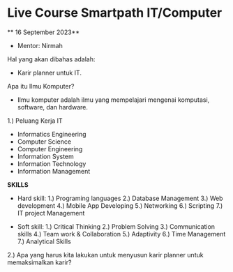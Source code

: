 # Live Course Smartpath IT/Computer

** 16 September 2023**
* Mentor: Nirmah

Hal yang akan dibahas adalah: 
* Karir planner untuk IT.

Apa itu Ilmu Komputer?
* Ilmu komputer adalah ilmu yang mempelajari mengenai komputasi, software, dan hardware.

1.) Peluang Kerja IT

* Informatics Engineering
* Computer Science
* Computer Engineering
* Information System
* Information Technology
* Information Management

**SKILLS**
* Hard skill:
1.) Programing languages
2.) Database Management
3.) Web development
4.) Mobile App Developing
5.) Networking
6.) Scripting
7.) IT project Management

* Soft skill:
1.) Critical Thinking
2.) Problem Solving
3.) Communication skills
4.) Team work & Collaboration
5.) Adaptivity
6.) Time Management
7.) Analytical Skills            
  
    

          


2.) Apa yang harus kita lakukan untuk menyusun karir planner untuk memaksimalkan karir?
